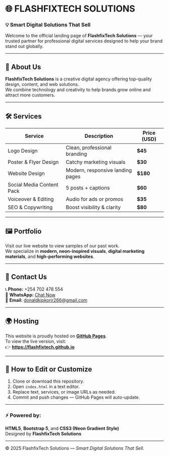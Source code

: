 # 🌐 FLASHFIXTECH SOLUTIONS

### 💡 Smart Digital Solutions That Sell

Welcome to the official landing page of **FlashfixTech Solutions** — your trusted partner for professional digital services designed to help your brand stand out globally.

---

## 🚀 About Us
**FlashfixTech Solutions** is a creative digital agency offering top-quality design, content, and web solutions.  
We combine technology and creativity to help brands grow online and attract more customers.

---

## 🛠️ Services
| Service | Description | Price (USD) |
|----------|--------------|-------------|
| Logo Design | Clean, professional branding | **$45** |
| Poster & Flyer Design | Catchy marketing visuals | **$30** |
| Website Design | Modern, responsive landing pages | **$180** |
| Social Media Content Pack | 5 posts + captions | **$60** |
| Voiceover & Editing | Audio for ads or promos | **$35** |
| SEO & Copywriting | Boost visibility & clarity | **$80** |

---

## 🖼️ Portfolio
Visit our live website to view samples of our past work.  
We specialize in **modern, neon-inspired visuals**, **digital marketing materials**, and **high-performing websites**.

---

## 💬 Contact Us
📞 **Phone:** +254 702 478 554  
💬 **WhatsApp:** [Chat Now](https://wa.me/254702478554)  
📧 **Email:** [donaldkipkorir266@gmail.com](mailto:donaldkipkorir266@gmail.com)  

---

## 🌍 Hosting
This website is proudly hosted on **[GitHub Pages](https://pages.github.com)**.  
To view the live version, visit:  
👉 **https://flashfixtech.github.io**

---

## 🧩 How to Edit or Customize
1. Clone or download this repository.  
2. Open `index.html` in a text editor.  
3. Replace text, services, or image URLs as needed.  
4. Commit and push changes — GitHub Pages will auto-update.

---

### ⚡ Powered by:
**HTML5**, **Bootstrap 5**, and **CSS3 (Neon Gradient Style)**  
Designed by **FlashfixTech Solutions**

---

© 2025 FlashfixTech Solutions — *Smart Digital Solutions That Sell.*
